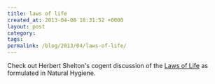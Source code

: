 ```yaml
---
title: laws of life
created_at: 2013-04-08 18:31:52 +0000
layout: post
category: 
tags: 
permalink: /blog/2013/04/laws-of-life/
---
```


Check out Herbert Shelton's cogent discussion of the [Laws of Life][1] as formulated in Natural Hygiene.

   [1]: http://www.naturalhygienesociety.org/members/general/e/files/lawsoflife.pdf
